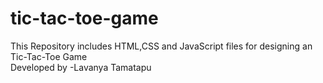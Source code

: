 # tic-tac-toe-game
This Repository includes HTML,CSS and JavaScript files for designing an Tic-Tac-Toe Game 
<br>
Developed by -Lavanya Tamatapu
